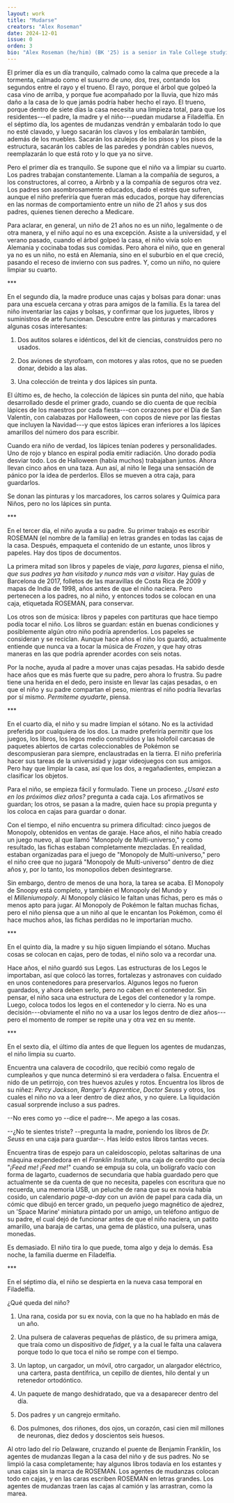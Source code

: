 ```yaml
---
layout: work
title: "Mudarse"
creators: "Alex Roseman"
date: 2024-12-01
issue: 0
orden: 3
bio: "Alex Roseman (he/him) (BK '25) is a senior in Yale College studying physics. Following graduation, he plans to spend his time working, at a job, which he will find and then have. He imagines this will involve health insurance somehow. His most recent favorite book is %%EDITORIAL%%."
---
```


El primer día es un día tranquilo, calmado como la calma que precede a la tormenta, calmado como el susurro de _uno, dos, tres_, contando los segundos entre el rayo y el trueno. El rayo, porque el árbol que golpeó la casa vino de arriba, y porque fue acompañado por la lluvia, que hizo más daño a la casa de lo que jamás podría haber hecho el rayo. El trueno, porque dentro de siete días la casa necesita una limpieza total, para que los residentes---el padre, la madre y el niño---puedan mudarse a Filadelfia. En el séptimo día, los agentes de mudanzas vendrán y embalarán todo lo que no esté clavado, y luego sacarán los clavos y los embalarán también, además de los muebles. Sacarán los azulejos de los pisos y los pisos de la estructura, sacarán los cables de las paredes y pondrán cables nuevos, reemplazarán lo que está roto y lo que ya no sirve.

Pero el primer día es tranquilo. Se supone que el niño va a limpiar su cuarto. Los padres trabajan constantemente. Llaman a la compañía de seguros, a los constructores, al correo, a Airbnb y a la compañía de seguros otra vez. Los padres son asombrosamente educados, dado el estrés que sufren, aunque el niño preferiría que fueran más educados, porque hay diferencias en las normas de comportamiento entre un niño de 21 años y sus dos padres, quienes tienen derecho a Medicare.

Para aclarar, en general, un niño de 21 años no es un niño, legalmente o
de otra manera, y el niño aquí no es una excepción. Asiste a la
universidad, y el verano pasado, cuando el árbol golpeó la casa, el niño
vivía solo en Alemania y cocinaba todas sus comidas. Pero ahora el niño,
que en general ya no es un niño, no está en Alemania, sino en el
suburbio en el que creció, pasando el receso de invierno con sus padres.
Y, como un niño, no quiere limpiar su cuarto.

\*\*\*

En el segundo día, la madre produce unas cajas y bolsas para donar: unas
para una escuela cercana y otras para amigos de la familia. Es la tarea
del niño inventariar las cajas y bolsas, y confirmar que los juguetes,
libros y suministros de arte funcionan. Descubre entre las pinturas y
marcadores algunas cosas interesantes:

1.  Dos autitos solares e idénticos, del kit de ciencias, construidos
    pero no usados.

2.  Dos aviones de styrofoam, con motores y alas rotos, que no se pueden
    donar, debido a las alas.

3.  Una colección de treinta y dos lápices sin punta.

El último es, de hecho, la colección de lápices sin punta del niño, que
había desarrollado desde el primer grado, cuando se dio cuenta de que
recibía lápices de los maestros por cada fiesta---con corazones por el
Día de San Valentín, con calabazas por Halloween, con copos de nieve por
las fiestas que incluyen la Navidad---y que estos lápices eran
inferiores a los lápices amarillos del número dos para escribir.

Cuando era niño de verdad, los lápices tenían poderes y personalidades.
Uno de rojo y blanco en espiral podía emitir radiación. Uno dorado podía
desviar todo. Los de Halloween (había muchos) trabajaban juntos. Ahora
llevan cinco años en una taza. Aun así, al niño le llega una sensación
de pánico por la idea de perderlos. Ellos se mueven a otra caja, para
guardarlos.

Se donan las pinturas y los marcadores, los carros solares y Química
para Niños, pero no los lápices sin punta.

\*\*\*

En el tercer día, el niño ayuda a su padre. Su primer trabajo es
escribir ROSEMAN (el nombre de la familia) en letras grandes en todas
las cajas de la casa. Después, empaqueta el contenido de un estante,
unos libros y papeles. Hay dos tipos de documentos.

La primera mitad son libros y papeles de viaje, _para lugares_, piensa
el niño, _que sus padres ya han visitado y nunca más van a visitar_. Hay
guías de Barcelona de 2017, folletos de las maravillas de Costa Rica de
2009 y mapas de India de 1998, años antes de que el niño naciera. Pero
pertenecen a los padres, no al niño, y entonces todos se colocan en una
caja, etiquetada ROSEMAN, para conservar.

Los otros son de música: libros y papeles con partituras que hace tiempo
podía tocar el niño. Los libros se guardan: están en buenas condiciones
y posiblemente algún otro niño podría aprenderlos. Los papeles se
consideran y se reciclan. Aunque hace años el niño los guardó,
actualmente entiende que nunca va a tocar la música de *Frozen*, y que
hay otras maneras en las que podría aprender acordes con seis notas.

Por la noche, ayuda al padre a mover unas cajas pesadas. Ha sabido desde
hace años que es más fuerte que su padre, pero ahora lo frustra. Su
padre tiene una herida en el dedo, pero insiste en llevar las cajas
pesadas, o en que el niño y su padre compartan el peso, mientras el niño
podría llevarlas por sí mismo. *Permíteme ayudarte*, piensa.

\*\*\*

En el cuarto día, el niño y su madre limpian el sótano. No es la
actividad preferida por cualquiera de los dos. La madre preferiría
permitir que los juegos, los libros, los legos medio construidos y las
holofoil carcasas de paquetes abiertos de cartas coleccionables de
Pokémon se descompusieran para siempre, enclaustradas en la tierra. El
niño preferiría hacer sus tareas de la universidad y jugar videojuegos
con sus amigos. Pero hay que limpiar la casa, así que los dos, a
regañadientes, empiezan a clasificar los objetos.

Para el niño, se empieza fácil y formulado. Tiene un proceso. *¿Usaré
esto en los próximos diez años?* pregunta a cada caja. Los afirmativos
se guardan; los otros, se pasan a la madre, quien hace su propia
pregunta y los coloca en cajas para guardar o donar.

Con el tiempo, el niño encuentra su primera dificultad: cinco juegos de
Monopoly, obtenidos en ventas de garaje. Hace años, el niño había creado
un juego nuevo, al que llamó "Monopoly de Multi-universo," y como
resultado, las fichas estaban completamente mezcladas. En realidad,
estaban organizadas para el juego de "Monopoly de Multi-universo," pero
el niño cree que no jugará "Monopoly de Multi-universo" dentro de diez
años y, por lo tanto, los monopolios deben desintegrarse.

Sin embargo, dentro de menos de una hora, la tarea se acaba. El Monopoly
de Snoopy está completo, y también el Monopoly del Mundo y
el *Milleniumopoly*. Al Monopoly clásico le faltan unas fichas, pero es
más o menos apto para jugar. Al Monopoly de Pokémon le faltan muchas
fichas, pero el niño piensa que a un niño al que le encantan los
Pokémon, como él hace muchos años, las fichas perdidas no le importarían
mucho.

\*\*\*

En el quinto día, la madre y su hijo siguen limpiando el sótano. Muchas
cosas se colocan en cajas, pero de todas, el niño solo va a recordar
una.

Hace años, el niño guardó sus Legos. Las estructuras de los Legos le
importaban, así que colocó las torres, fortalezas y astronaves con
cuidado en unos contenedores para preservarlos. Algunos legos no fueron
guardados, y ahora deben serlo, pero no caben en el contenedor. Sin
pensar, el niño saca una estructura de Legos del contenedor y la rompe.
Luego, coloca todos los legos en el contenedor y lo cierra. No es una
decisión---obviamente el niño no va a usar los legos dentro de diez
años---pero el momento de romper se repite una y otra vez en su mente.

\*\*\*

En el sexto día, el último día antes de que lleguen los agentes de
mudanzas, el niño limpia su cuarto.

Encuentra una calavera de cocodrilo, que recibió como regalo de
cumpleaños y que nunca determinó si era verdadera o falsa. Encuentra el
nido de un petirrojo, con tres huevos azules y rotos. Encuentra los
libros de su niñez: *Percy Jackson*, *Ranger's Apprentice*, *Doctor
Seuss* y otros, los cuales el niño no va a leer dentro de diez años, y
no quiere. La liquidación casual sorprende incluso a sus padres.

--No eres como yo --dice el padre--. Me apego a las cosas.

--¿No te sientes triste? --pregunta la madre, poniendo los libros
de *Dr. Seuss* en una caja para guardar--. Has leído estos libros tantas
veces.

Encuentra tiras de espejo para un caleidoscopio, pelotas saltarinas de
una máquina expendedora en el _Franklin Institute_, una caja de cerdito
que decía "_¡Feed me! ¡Feed me_!" cuando se empuja su cola, un bolígrafo
vacío con forma de lagarto, cuadernos de secundaria que había guardado
pero que actualmente se da cuenta de que no necesita, papeles con
escritura que no recuerda, una memoria USB, un peluche de rana que su ex
novia había cosido, un calendario *page-a-day* con un avión de papel
para cada día, un cómic que dibujó en tercer grado, un pequeño juego
magnético de ajedrez, un 'Space Marine' miniatura pintado por un amigo,
un teléfono antiguo de su padre, el cual dejó de funcionar antes de que
el niño naciera, un patito amarillo, una baraja de cartas, una gema de
plástico, una pulsera, unas monedas.

Es demasiado. El niño tira lo que puede, toma algo y deja lo demás. Esa
noche, la familia duerme en Filadelfia.

\*\*\*

En el séptimo día, el niño se despierta en la nueva casa temporal en
Filadelfia.

¿Qué queda del niño?

1.  Una rana, cosida por su ex novia, con la que no ha hablado en más de
    un año.

2.  Una pulsera de calaveras pequeñas de plástico, de su primera amiga,
    que traía como un dispositivo de *fidget*, y a la cual le falta una
    calavera porque todo lo que toca el niño se rompe con el tiempo.

3.  Un laptop, un cargador, un móvil, otro cargador, un alargador
    eléctrico, una cartera, pasta dentífrica, un cepillo de dientes,
    hilo dental y un retenedor ortodóntico.

4.  Un paquete de mango deshidratado, que va a desaparecer dentro del
    día.

5.  Dos padres y un cangrejo ermitaño.

6.  Dos pulmones, dos riñones, dos ojos, un corazón, casi cien mil
    millones de neuronas, diez dedos y doscientos seis huesos.

Al otro lado del río Delaware, cruzando el puente de Benjamin Franklin,
los agentes de mudanzas llegan a la casa del niño y de sus padres. No se
limpió la casa completamente; hay algunos libros todavía en los estantes
y unas cajas sin la marca de ROSEMAN. Los agentes de mudanzas colocan
todo en cajas, y en las caras escriben ROSEMAN en letras grandes. Los
agentes de mudanzas traen las cajas al camión y las arrastran, como la
marea.
